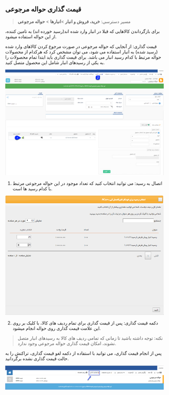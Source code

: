 ﻿## قیمت گذاری حواله مرجوعی

> مسیر دسترسی:  **خرید، فروش و انبار** >**انبارها** > **حواله مرجوعی** 

برای بازگرداندن کالاهایی که قبلا در انبار وارد شده اند(رسید خورده اند) به تامین کننده، از این حواله استفاده میشود.

قیمت گذاری:  از آنجایی که حواله مرجوعی در صورت مرجوع کردن کالاهای وارد شده (رسید شده) به انبار استفاده می شود، می توان مشخص کرد که هرکدام از محصولات حواله مرتبط با کدام رسید انبار می باشد. برای قیمت گذاری باید ابتدا تمام محصولات را به یکی از رسیدهای انبار شامل این محصول متصل کنید.


![](RefundStockTransferPricing.png)

1. اتصال به رسید: می توانید انتخاب کنید که تعداد موجود در این حواله مرجوعی مرتبط با کدام رسید ها است.

![](RefundStockTransferPricing2.png)

2. دکمه قیمت گذاری: پس از قیمت گذاری برای تمام ردیف های کالا، با کلیک بر روی این علامت قیمت گذاری روی حواله انجام میشود.

> نکته: توجه داشته باشید تا زمانی که تمامی ردیف های کالا به رسیدهای انبار متصل نشوند، امکان قیمت گذاری حواله مرجوعی وجود ندارد.

پس از انجام قیمت گذاری، می توانید با استفاده از دکمه لغو قیمت گذاری، تراکنش را به حالت قیمت گذاری نشده برگردانید.

![](RefundStockTransferPricing3.png)
